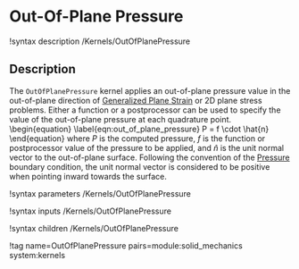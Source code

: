 # Out-Of-Plane Pressure

!syntax description /Kernels/OutOfPlanePressure

## Description

The `OutOfPlanePressure` kernel applies an out-of-plane pressure value in the
out-of-plane direction of [Generalized Plane Strain](solid_mechanics/generalized_plane_strain.md)
or 2D plane stress problems.
Either a function or a postprocessor can be used to specify the value of the
out-of-plane pressure at each quadrature point.
\begin{equation}
  \label{eqn:out_of_plane_pressure}
  P = f \cdot \hat{n}
\end{equation}
where $P$ is the computed pressure, $f$ is the function or postprocessor value of
the pressure to be applied, and $\hat{n}$ is the unit normal vector to the out-of-plane
surface.
Following the convention of the [Pressure](bcs/Pressure.md) boundary condition,
the unit normal vector is considered to be positive when pointing inward towards
the surface.

!syntax parameters /Kernels/OutOfPlanePressure

!syntax inputs /Kernels/OutOfPlanePressure

!syntax children /Kernels/OutOfPlanePressure

!tag name=OutOfPlanePressure pairs=module:solid_mechanics system:kernels
